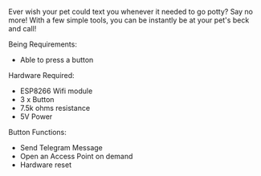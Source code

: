 Ever wish your pet could text you whenever it needed to go potty? Say no more! With a few simple tools, you can be instantly be at your pet's beck and call!

Being Requirements:
  - Able to press a button

Hardware Required:
  - ESP8266 Wifi module
  - 3 x Button
  - 7.5k ohms resistance
  - 5V Power

Button Functions:
  - Send Telegram Message
  - Open an Access Point on demand
  - Hardware reset
